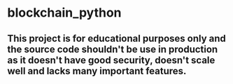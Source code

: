 # blockchain_python

<h2>This project is for educational purposes only and the source code shouldn't be use in production as it doesn't have good security, doesn't scale well and lacks many important features.</h2>
